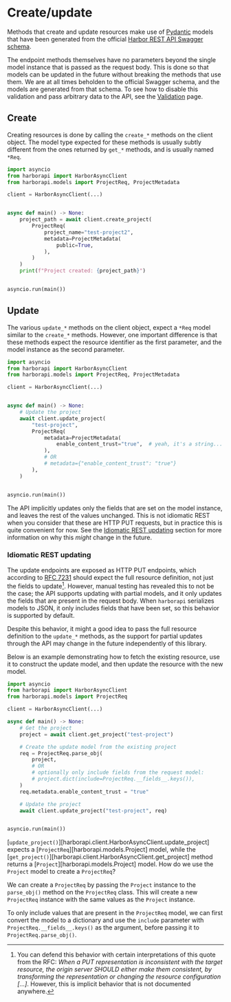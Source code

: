 # Create/update

Methods that create and update resources make use of [Pydantic](https://docs.pydantic.dev/) models that have been generated from the official [Harbor REST API Swagger schema](https://github.com/goharbor/harbor/blob/main/api/v2.0/swagger.yaml).

The endpoint methods themselves have no parameters beyond the single model instance that is passed as the request body. This is done so that models can be updated in the future without breaking the methods that use them. We are at all times beholden to the official Swagger schema, and the models are generated from that schema. To see how to disable this validation and pass arbitrary data to the API, see the [Validation](./validation.md/#validation) page.

## Create

Creating resources is done by calling the `create_*` methods on the client object. The model type expected for these methods is usually subtly different from the ones returned by `get_*` methods, and is usually named `*Req`.

```python
import asyncio
from harborapi import HarborAsyncClient
from harborapi.models import ProjectReq, ProjectMetadata

client = HarborAsyncClient(...)


async def main() -> None:
    project_path = await client.create_project(
        ProjectReq(
            project_name="test-project2",
            metadata=ProjectMetadata(
                public=True,
            ),
        )
    )
    print(f"Project created: {project_path}")


asyncio.run(main())
```

## Update

The various `update_*` methods on the client object, expect a `*Req` model similar to the `create_*` methods. However, one important difference is that these methods expect the resource identifier as the first parameter, and the model instance as the second parameter.


```py
import asyncio
from harborapi import HarborAsyncClient
from harborapi.models import ProjectReq, ProjectMetadata

client = HarborAsyncClient(...)


async def main() -> None:
    # Update the project
    await client.update_project(
        "test-project",
        ProjectReq(
            metadata=ProjectMetadata(
                enable_content_trust="true",  # yeah, it's a string...
            ),
            # OR
            # metadata={"enable_content_trust": "true"}
        ),
    )


asyncio.run(main())
```

The API implicitly updates only the fields that are set on the model instance, and leaves the rest of the values unchanged. This is not idiomatic REST when you consider that these are HTTP PUT requests, but in practice this is quite convenient for now. See the [Idiomatic REST updating](#idiomatic-rest-updating) section for more information on why this _might_ change in the future.

### Idiomatic REST updating

The update endpoints are exposed as HTTP PUT endpoints, which according to [RFC 7231](https://datatracker.ietf.org/doc/html/rfc7231#section-4.3.4) should expect the full resource definition, not just the fields to update[^1]. However, manual testing has revealed this to not be the case; the API supports updating with partial models, and it only updates the fields that are present in the request body. When `harborapi` serializes models to JSON, it only includes fields that have been set, so this behavior is supported by default.

Despite this behavior, it might a good idea to pass the full resource definition to the `update_*` methods, as the support for partial updates through the API may change in the future independently of this library.

Below is an example demonstrating how to fetch the existing resource, use it to construct the update model, and then update the resource with the new model.

```py
import asyncio
from harborapi import HarborAsyncClient
from harborapi.models import ProjectReq

client = HarborAsyncClient(...)

async def main() -> None:
    # Get the project
    project = await client.get_project("test-project")

    # Create the update model from the existing project
    req = ProjectReq.parse_obj(
        project,
        # OR
        # optionally only include fields from the request model:
        # project.dict(include=ProjectReq.__fields__.keys()),
    )
    req.metadata.enable_content_trust = "true"

    # Update the project
    await client.update_project("test-project", req)


asyncio.run(main())
```


[`update_project()`][harborapi.client.HarborAsyncClient.update_project] expects a [`ProjectReq`][harborapi.models.Project] model, while the [`get_project()`][harborapi.client.HarborAsyncClient.get_project] method returns a [`Project`][harborapi.models.Project] model. How do we use the `Project` model to create a `ProjectReq`?

We can create a `ProjectReq` by passing the `Project` instance to the `parse_obj()` method on the `ProjectReq` class. This will create a new `ProjectReq` instance with the same values as the `Project` instance.

To only include values that are present in the `ProjectReq` model, we can first convert the model to a dictionary and use the `include` parameter with `ProjectReq.__fields__.keys()` as the argument, before passing it to `ProjectReq.parse_obj()`.


[^1]: You can defend this behavior with certain interpretations of this quote from the RFC: *When a PUT
   representation is inconsistent with the target resource, the origin
   server SHOULD either make them consistent, by transforming the
   representation or changing the resource configuration [...]*. However, this is implicit behavior that is not documented anywhere.
